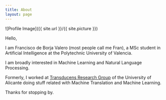 ```yaml
---
title: About
layout: page
---
```

![Profile Image]({{ site.url }}/{{ site.picture }})


Hello,

I am Francisco de Borja Valero (most people call me Fran), a MSc student in Artificial Intelligence at the Polytechnic University of Valencia.

I am broadly interested in Machine Learning and Natural Language Processing.

Formerly, I worked at <a href="https://transducens.dlsi.ua.es/">Transducens Research Group</a> of the University of Alicante doing stuff related with Machine Translation and Machine Learning.

Thanks for stopping by.

